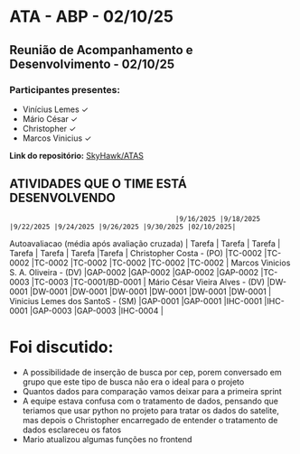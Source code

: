 # ATA - ABP - 02/10/25

## Reunião de Acompanhamento e Desenvolvimento - 02/10/25

### Participantes presentes:
- Vinícius Lemes ✓
- Mário César ✓
- Christopher  ✓
- Marcos Vinicius  ✓

**Link do repositório:** [SkyHawk/ATAS](https://github.com/hallwaytechgrupo/SkyHawk)

## ATIVIDADES QUE O TIME ESTÁ DESENVOLVENDO

                                             |9/16/2025 |9/18/2025 |9/22/2025 |9/24/2025 |9/26/2025 |9/30/2025 |02/10/2025|
Autoavaliacao (média após avaliação cruzada) |  Tarefa  |  Tarefa  |  Tarefa  |  Tarefa  |  Tarefa  |  Tarefa  |Tarefa    |
Christopher Costa  - (PO)                    |TC-0002   |TC-0002   |TC-0002   |TC-0002   |TC-0002   |TC-0002   |TC-0002   |
Marcos Vinicios S. A. Oliveira - (DV)        |GAP-0002  |GAP-0002  |GAP-0002  |GAP-0002  |TC-0003   |TC-0003   |TC-0001/BD-0001 |
Mário César Vieira Alves - (DV)              |DW-0001   |DW-0001   |DW-0001   |DW-0001   |DW-0001   |DW-0001   |DW-0001   |
Vinicius Lemes dos SantoS - (SM)             |GAP-0001  |GAP-0001  |IHC-0001  |IHC-0001  |GAP-0003  |GAP-0003  |IHC-0004  |

# Foi discutido:
- A possibilidade de inserção de busca por cep, porem conversado em grupo que este tipo de busca não era o ideal para o projeto 
- Quantos dados para comparação vamos deixar para a primeira sprint
- A equipe estava confusa com o tratamento de dados, pensando que teriamos que usar python no projeto para tratar os dados do satelite, mas depois o Christopher encarregado de entender o tratamento de dados esclareceu os fatos
- Mario atualizou algumas funções no frontend
